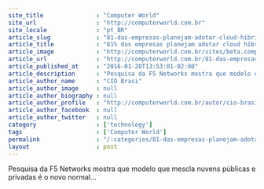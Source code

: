 ```yaml
---
site_title               : "Computer World"
site_url                 : "http://computerworld.com.br"
site_locale              : "pt_BR"
article_slug             : "81-das-empresas-planejam-adotar-cloud-hibrida-em-2016"
article_title            : "81% das empresas planejam adotar cloud híbrida em 2016"
article_image            : "http://computerworld.com.br/sites/beta.computerworld.com.br/files/news_articles/cloud_hibrida_nuvem.jpg"
article_url              : "http://computerworld.com.br/81-das-empresas-planejam-adotar-cloud-hibrida-em-2016"
article_published_at     : "2016-01-20T13:53:01-02:00"
article_description      : "Pesquisa da F5 Networks mostra que modelo que mescla nuvens públicas e privadas é o novo normal..."
article_author_name      : "CIO Brasi"
article_author_image     : null
article_author_biography : null
article_author_profile   : "http://computerworld.com.br/autor/cio-brasil"
article_author_facebook  : null
article_author_twitter   : null
category                 : ['technology']
tags                     : ['Computer World']
permalink                : "/:categories/81-das-empresas-planejam-adotar-cloud-hibrida-em-2016/"
layout                   : post
---
```


Pesquisa da F5 Networks mostra que modelo que mescla nuvens públicas e privadas é o novo normal...
